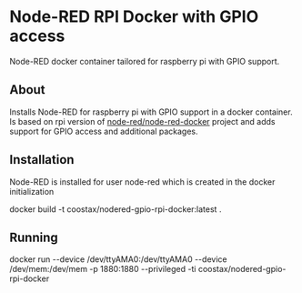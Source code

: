 # Node-RED RPI Docker with GPIO access
Node-RED docker container tailored for raspberry pi with GPIO support.

## About
Installs Node-RED for raspberry pi with GPIO support in a docker container.
Is based on rpi version of [node-red/node-red-docker](https://github.com/node-red/node-red-docker) project and adds support for GPIO access and additional packages.


## Installation

Node-RED is installed for user node-red which is created in the docker initialization

docker build -t coostax/nodered-gpio-rpi-docker:latest .


## Running

docker run --device /dev/ttyAMA0:/dev/ttyAMA0 --device /dev/mem:/dev/mem -p 1880:1880 --privileged -ti coostax/nodered-gpio-rpi-docker
